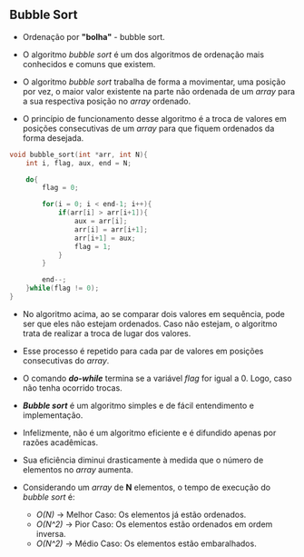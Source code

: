 ## Bubble Sort

* Ordenação por **"bolha"** - bubble sort.

* O algoritmo _bubble sort_ é um dos algoritmos de ordenação mais conhecidos e comuns que existem.

* O algoritmo _bubble sort_ trabalha de forma a movimentar, uma posição por vez, o maior valor existente na parte não ordenada de um _array_ para a sua respectiva posição no _array_ ordenado.

* O princípio de funcionamento desse algoritmo é a troca de valores em posições consecutivas de um _array_ para que fiquem ordenados da forma desejada.

~~~C
void bubble_sort(int *arr, int N){
    int i, flag, aux, end = N;

    do{
        flag = 0;

        for(i = 0; i < end-1; i++){
            if(arr[i] > arr[i+1]){
                aux = arr[i];
                arr[i] = arr[i+1];
                arr[i+1] = aux;
                flag = 1;
            }
        }

        end--;
    }while(flag != 0);
}
~~~

* No algoritmo acima, ao se comparar dois valores em sequência, pode ser que eles não estejam ordenados. Caso não estejam, o algoritmo trata de realizar a troca de lugar dos valores.

* Esse processo é repetido para cada par de valores em posições consecutivas do _array_.

* O comando **_do-while_** termina se a variável _flag_ for igual a 0. Logo, caso não tenha ocorrido trocas.

* **_Bubble sort_** é um algoritmo simples e de fácil entendimento e implementação.

* Infelizmente, não é um algoritmo eficiente e é difundido apenas por razões acadêmicas.

* Sua eficiência diminui drasticamente à medida que o número de elementos no _array_ aumenta.

* Considerando um _array_ de **N** elementos, o tempo de execução do _bubble sort_ é:

    * _O(N)_ -> Melhor Caso: Os elementos já estão ordenados.
    * _O(N^2)_ -> Pior Caso: Os elementos estão ordenados em ordem inversa.
    * _O(N^2)_ -> Médio Caso: Os elementos estão embaralhados.